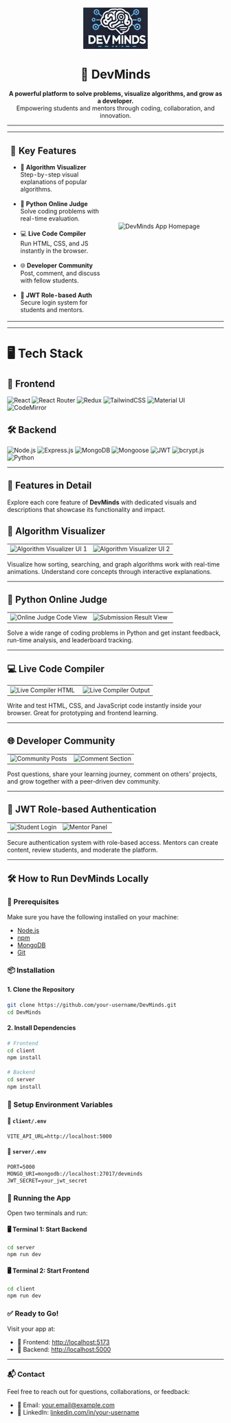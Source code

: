 <p align="center">
  <img src="Images/logo.png" alt="DevMinds Logo" width="150"/>
</p>

<h1 align="center">🚀 DevMinds</h1>

<p align="center">
  <strong>A powerful platform to solve problems, visualize algorithms, and grow as a developer.</strong><br/>
  Empowering students and mentors through coding, collaboration, and innovation.
</p>

---
<table>
  <tr>
    <td width="50%" valign="top">
      <h2>🌟 Key Features</h2>
      <ul>
        <li>🧠 <strong>Algorithm Visualizer</strong><br/>Step-by-step visual explanations of popular algorithms.</li><br/>
        <li>🐍 <strong>Python Online Judge</strong><br/>Solve coding problems with real-time evaluation.</li><br/>
        <li>💻 <strong>Live Code Compiler</strong><br/>Run HTML, CSS, and JS instantly in the browser.</li><br/>
        <li>🌐 <strong>Developer Community</strong><br/>Post, comment, and discuss with fellow students.</li><br/>
        <li>🔐 <strong>JWT Role-based Auth</strong><br/>Secure login system for students and mentors.</li>
      </ul>
    </td>
    <td width="50%">
      <img src="Images/app-home.png" alt="DevMinds App Homepage" width="100%" />
    </td>
  </tr>
</table>


---


# 🖥️ Tech Stack

## 🚀 Frontend

<p align="left">
  <img src="https://img.shields.io/badge/React-20232A?style=for-the-badge&logo=react&logoColor=61DAFB" alt="React" />
  <img src="https://img.shields.io/badge/React Router-CA4245?style=for-the-badge&logo=reactrouter&logoColor=white" alt="React Router" />
  <img src="https://img.shields.io/badge/Redux-764ABC?style=for-the-badge&logo=redux&logoColor=white" alt="Redux" />
  <img src="https://img.shields.io/badge/Tailwind CSS-0EA5E9?style=for-the-badge&logo=tailwindcss&logoColor=white" alt="TailwindCSS" />
  <img src="https://img.shields.io/badge/Material UI-007FFF?style=for-the-badge&logo=mui&logoColor=white" alt="Material UI" />
  <img src="https://img.shields.io/badge/CodeMirror-051C2C?style=for-the-badge&logo=codemirror&logoColor=white" alt="CodeMirror" />
</p>

## 🛠️ Backend

<p align="left">
  <img src="https://img.shields.io/badge/Node.js-339933?style=for-the-badge&logo=nodedotjs&logoColor=white" alt="Node.js" />
  <img src="https://img.shields.io/badge/Express.js-000000?style=for-the-badge&logo=express&logoColor=white" alt="Express.js" />
  <img src="https://img.shields.io/badge/MongoDB-47A248?style=for-the-badge&logo=mongodb&logoColor=white" alt="MongoDB" />
  <img src="https://img.shields.io/badge/Mongoose-800000?style=for-the-badge&logo=mongoose&logoColor=white" alt="Mongoose" />
  <img src="https://img.shields.io/badge/JWT-000000?style=for-the-badge&logo=jsonwebtokens&logoColor=white" alt="JWT" />
  <img src="https://img.shields.io/badge/bcrypt.js-F4B400?style=for-the-badge&logo=lock&logoColor=black" alt="bcrypt.js" />
  <img src="https://img.shields.io/badge/Python-3776AB?style=for-the-badge&logo=python&logoColor=white" alt="Python" />
</p>

---

## 📌 Features in Detail

Explore each core feature of **DevMinds** with dedicated visuals and descriptions that showcase its functionality and impact.


## 🧠 Algorithm Visualizer

<table>
  <tr>
    <td width="50%">
      <img src="Images/algovis-1.png" alt="Algorithm Visualizer UI 1" width="100%" />
    </td>
    <td width="50%">
      <img src="Images/algovis-2.png" alt="Algorithm Visualizer UI 2" width="100%" />
    </td>
  </tr>
</table>

Visualize how sorting, searching, and graph algorithms work with real-time animations. Understand core concepts through interactive explanations.

---

## 🐍 Python Online Judge

<table>
  <tr>
    <td width="50%">
      <img src="Images/judge-1.png" alt="Online Judge Code View" width="100%" />
    </td>
    <td width="50%">
      <img src="Images/judge-2.png" alt="Submission Result View" width="100%" />
    </td>
  </tr>
</table>

Solve a wide range of coding problems in Python and get instant feedback, run-time analysis, and leaderboard tracking.

---

## 💻 Live Code Compiler

<table>
  <tr>
    <td width="50%">
      <img src="Images/compiler-1.png" alt="Live Compiler HTML" width="100%" />
    </td>
    <td width="50%">
      <img src="Images/compiler-2.png" alt="Live Compiler Output" width="100%" />
    </td>
  </tr>
</table>

Write and test HTML, CSS, and JavaScript code instantly inside your browser. Great for prototyping and frontend learning.

---

## 🌐 Developer Community

<table>
  <tr>
    <td width="50%">
      <img src="Images/community-1.png" alt="Community Posts" width="100%" />
    </td>
    <td width="50%">
      <img src="Images/community-2.png" alt="Comment Section" width="100%" />
    </td>
  </tr>
</table>

Post questions, share your learning journey, comment on others' projects, and grow together with a peer-driven dev community.

---

## 🔐 JWT Role-based Authentication

<table>
  <tr>
    <td width="50%">
      <img src="Images/auth-1.png" alt="Student Login" width="100%" />
    </td>
    <td width="50%">
      <img src="Images/auth-2.png" alt="Mentor Panel" width="100%" />
    </td>
  </tr>
</table>

Secure authentication system with role-based access. Mentors can create content, review students, and moderate the platform.

---
## 🛠️ How to Run DevMinds Locally

### 🔧 Prerequisites

Make sure you have the following installed on your machine:

- [Node.js](https://nodejs.org/)
- [npm](https://www.npmjs.com/)
- [MongoDB](https://www.mongodb.com/)
- [Git](https://git-scm.com/)


### 📦 Installation

#### 1. Clone the Repository

```bash
git clone https://github.com/your-username/DevMinds.git
cd DevMinds
```
#### 2. Install Dependencies

```bash
# Frontend
cd client
npm install

# Backend
cd server
npm install 
```
### 🔐 Setup Environment Variables

#### 📂 `client/.env`

```env
VITE_API_URL=http://localhost:5000
```
#### 📂 `server/.env`

```env
PORT=5000
MONGO_URI=mongodb://localhost:27017/devminds
JWT_SECRET=your_jwt_secret
```


### 🚀 Running the App

Open two terminals and run:

#### 🖥️ Terminal 1: Start Backend

```bash
cd server
npm run dev
```
#### 🖥️ Terminal 2: Start Frontend

```bash
cd client
npm run dev
```


### ✅ Ready to Go!

Visit your app at:

- 🔗 Frontend: [http://localhost:5173](http://localhost:5173)
- 🔗 Backend: [http://localhost:5000](http://localhost:5000)

---

### 📬 Contact

Feel free to reach out for questions, collaborations, or feedback:

- 📧 Email: [your.email@example.com](mailto:your.email@example.com)  
- 💼 LinkedIn: [linkedin.com/in/your-username](https://www.linkedin.com/in/your-username)

